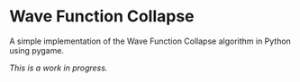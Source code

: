 # Wave Function Collapse

A simple implementation of the Wave Function Collapse algorithm in Python
using pygame.

*This is a work in progress.*